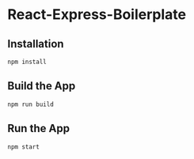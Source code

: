 # React-Express-Boilerplate

## Installation

```
npm install
```

## Build the App

```
npm run build
```

## Run the App

```
npm start
```